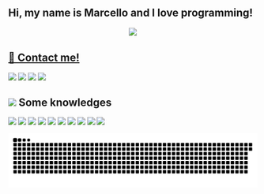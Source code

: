 ## Hi, my name is Marcello and I love programming!
<div align="center">
  <a href="https://github.com/MarcelloCavazza">
  <img height="150vw" display: "inline-block" src="https://github-readme-stats.vercel.app/api/top-langs/?username=MarcelloCavazza&layout=compact&langs_count=7&theme=dark"/>
</div>
<div> 
  
  <h2>📱 Contact me!</h2>
  <a href = "mailto:marcellocavazzaoliveira@gmail.com" target="_blank"><img src="https://img.shields.io/badge/Gmail-D14836?style=for-the-badge&logo=gmail&logoColor=white"></a>
  <a href="https://www.linkedin.com/in/marcello-henrique-cavazza/" target="_blank"><img src="https://img.shields.io/badge/-LinkedIn-%230077B5?style=for-the-badge&logo=linkedin&logoColor=white" target="_blank"></a> 
  <a href = "https://t.me/marcelcho" target="_blank"><img src="https://img.shields.io/badge/Telegram-2CA5E0?style=for-the-badge&logo=telegram&logoColor=white"></a>
  <a href = "http://wa.me/5531997113886" target="_blank"><img src="https://img.shields.io/badge/WhatsApp-25D366?style=for-the-badge&logo=whatsapp&logoColor=white" target="_blank"></a>
  <h2><img src="https://media.giphy.com/media/VdoIFLsMIlwzfKD520/giphy.gif" height="20"> Some knowledges</h2>
  <img src="https://img.shields.io/badge/-HTML5-E34F26?style=flat-square&logo=html5&logoColor=white" height="25">
  <img src="https://img.shields.io/badge/-CSS3-1572B6?style=flat-square&logo=css3" height="25"> 
  <img src="https://img.shields.io/badge/JavaScript-F7DF1E?style=for-the-badge&logo=javascript&logoColor=black" height="25">
  <img src="https://img.shields.io/badge/TypeScript-007ACC?style=for-the-badge&logo=typescript&logoColor=white" height="25">
  <img src="https://img.shields.io/badge/Node.js-43853D?style=for-the-badge&logo=node.js&logoColor=white" />
  <img src="https://img.shields.io/badge/PHP-777BB4?style=for-the-badge&logo=php&logoColor=white" height="25">
  <img src="https://img.shields.io/badge/-Git-black?style=flat-square&logo=git" height="25"> 
  <img src="https://img.shields.io/badge/-GitHub-181717?style=flat-square&logo=github" height="25"> 
  <img src="https://img.shields.io/badge/-Figma-F24E1E?style=flat-square&logo=figma&logoColor=white" height="25">
  <img src="https://img.shields.io/badge/python-3670A0?style=for-the-badge&logo=python&logoColor=ffdd54" height="25">
  <!--<div>💻<a href = "marcello33.myartsonline.com">Projetos Online</a></div>-->
  
<!--   <img src="" height="25"> -->
  ![Snake animation](https://github.com/marcellocavazza/marcellocavazza/blob/output/github-contribution-grid-snake.svg)
 
</div>
